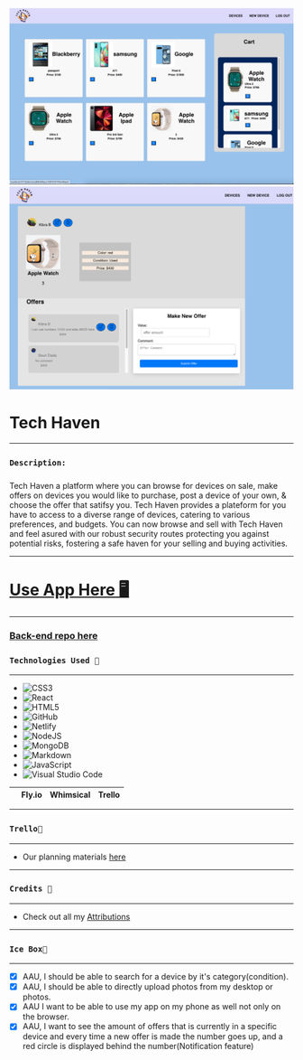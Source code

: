 ![](src/assets/README_Files/TechH.png)
![](src/assets/README_Files/TechDetails.png)

# Tech Haven

*** 
### `Description:`
##### 
Tech Haven a platform where you can browse for devices on sale, make offers on devices you would like to purchase, post a device of your own, & choose the offer that satifsy you. Tech Haven provides a plateform for you have to access to a diverse range of devices, catering to various preferences, and budgets. You can now browse and sell with Tech Haven and feel asured with our robust security routes protecting you against potential risks, fostering a safe haven for your selling and buying activities. 

***

# [Use App Here 🖥️](https://tech-haven-ks.netlify.app) 
***

### [Back-end repo here](https://github.com/Cyber214/tech-haven-front-end )

### `Technologies Used 💾`
***
* ![CSS3](https://img.shields.io/badge/css3-%231572B6.svg?style=for-the-badge&logo=css3&logoColor=white)
* ![React](https://img.shields.io/badge/react-%2320232a.svg?style=for-the-badge&logo=react&logoColor=%2361DAFB)
* ![HTML5](https://img.shields.io/badge/html5-%23E34F26.svg?style=for-the-badge&logo=html5&logoColor=white)
* ![GitHub](https://img.shields.io/badge/github-%23121011.svg?style=for-the-badge&logo=github&logoColor=white)
* ![Netlify](https://img.shields.io/badge/netlify-%23000000.svg?style=for-the-badge&logo=netlify&logoColor=#00C7B7)
* ![NodeJS](https://img.shields.io/badge/node.js-6DA55F?style=for-the-badge&logo=node.js&logoColor=white)
* ![MongoDB](https://img.shields.io/badge/MongoDB-%234ea94b.svg?style=for-the-badge&logo=mongodb&logoColor=white)
* ![Markdown](https://img.shields.io/badge/markdown-%23000000.svg?style=for-the-badge&logo=markdown&logoColor=white)
* ![JavaScript](https://img.shields.io/badge/javascript-%23323330.svg?style=for-the-badge&logo=javascript&logoColor=%23F7DF1E)
* ![Visual Studio Code](https://img.shields.io/badge/Visual%20Studio%20Code-0078d7.svg?style=for-the-badge&logo=visual-studio-code&logoColor=white)

|     |Fly.io   |Whimsical  | Trello
| -- |:-------:| -----:|-- |

***
### `Trello📝`
***
* Our planning materials [here](https://trello.com/b/1D0EtAaA/tech-haven-%F0%9F%93%B1)
***

### `Credits 🙌`
***
* Check out all my [Attributions](https://docs.google.com/document/d/1KjwwhOHhkevbfMOBwKQ4vViw7XbPZPkr92QLEd1A_hU/edit)

***
### `Ice Box🧊`
*** 
- [x] AAU, I should be able to search for a device by it's category(condition).
- [x] AAU, I should be able to directly upload photos from my desktop or photos.
- [x] AAU I want to be able to use my app on my phone as well not only on the browser.
- [x] AAU, I want to see the amount of offers that is currently in a specific device and every time a new offer is made the number goes up, and a red circle is displayed behind the number(Notification feature)